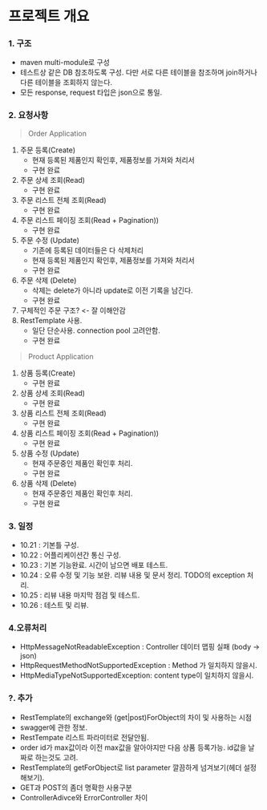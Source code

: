 # 프로젝트 개요

### 1. 구조

* maven multi-module로 구성
* 테스트상 같은 DB 참조하도록 구성. 다만 서로 다른 테이블을 참조하며 join하거나 다른 테이블을 조회하지 않는다.
* 모든 response, request 타입은 json으로 통일.

[//]: # (> 제품 흐름)
[//]: # (* 제품 등록 : 요청&#40;Client&#41; -> 제품등록&#40;Product&#41; -> 등록된 제품정보 전달&#40;Client&#41;)
[//]: # (* 제품 수정 : 요청&#40;Client&#41; -> 제품이 있는지 확인&#40;Product&#41; -> 제품 주문중인지 확인&#40;Order&#41; -> 제품 수정&#40;Product&#41; -> 변경 관련 정보 전달&#40;Client&#41; )
[//]: # (* 제품 삭제 : 요청&#40;)

### 2. 요청사항

> Order Application

1. 주문 등록(Create)
   * 현재 등록된 제품인지 확인후, 제품정보를 가져와 처리서
   * 구현 완료
2. 주문 상세 조회(Read)   
   * 구현 완료
3. 주문 리스트 전체 조회(Read)
   * 구현 완료
4. 주문 리스트 페이징 조회(Read + Pagination))
   * 구현 완료
5. 주문 수정 (Update)
   * 기존에 등록된 데이터들은 다 삭제처리
   * 현재 등록된 제품인지 확인후, 제품정보를 가져와 처리서
   * 구현 완료
6. 주문 삭제 (Delete)
   * 삭제는 delete가 아니라 update로 이전 기록을 남긴다.
   * 구현 완료
7. 구체적인 주문 구조? <- 잘 이해안감
8. RestTemplate 사용.
   * 일단 단순사용. connection pool 고려안함.
   * 구현 완료

> Product Application

1. 상품 등록(Create)
   * 구현 완료
3. 상품 상세 조회(Read)
   * 구현 완료
3. 상품 리스트 전체 조회(Read)
   * 구현 완료
4. 상품 리스트 페이징 조회(Read + Pagination))
   * 구현 완료
5. 상품 수정 (Update)
   * 현재 주문중인 제품인 확인후 처리.
   * 구현 완료
7. 상품 삭제 (Delete)
   * 현재 주문중인 제품인 확인후 처리.
   * 구현 완료

### 3. 일정

* 10.21 : 기본틀 구성.
* 10.22 : 어플리케이션간 통신 구성.
* 10.23 : 기본 기능완료. 시간이 남으면 배포 테스트.
* 10.24 : 오류 수정 및 기능 보완. 리뷰 내용 및 문서 정리. TODO의 exception 처리.
* 10.25 : 리뷰 내용 마지막 점검 및 테스트.
* 10.26 : 테스트 및 리뷰.


### 4.오류처리

* HttpMessageNotReadableException : Controller 데이터 맵핑 실패 (body -> json)
* HttpRequestMethodNotSupportedException : Method 가 일치하지 않을시.
* HttpMediaTypeNotSupportedException: content type이 일치하지 않을시.

### ?. 추가
* RestTemplate의 exchange와 (get|post)ForObject의 차이 및 사용하는 시점
* swagger에 관한 정보.
* RestTempate 리스트 파라미터로 전달안됨.
* order id가 max값이라 이전 max값을 알아야지만 다음 상품 등록가능. id값을 날짜로 하는것도 고려.
* RestTemplate의 getForObject로 list parameter 깔끔하게 넘겨보기(헤더 설정해보기).
* GET과 POST의 좀더 명확한 사용구분
* ControllerAdivce와 ErrorController 차이